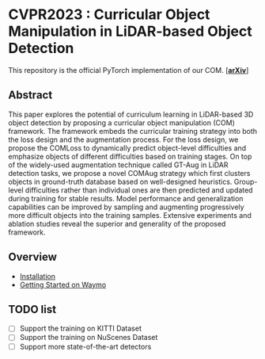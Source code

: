 # **CVPR2023 : Curricular Object Manipulation in LiDAR-based Object Detection**

This repository is the official PyTorch implementation of our COM. [[**arXiv**](https://arxiv.org/abs/2304.04248)]

## **Abstract**

This paper explores the potential of curriculum learning in LiDAR-based 3D object detection by proposing a curricular object manipulation (COM) framework. The framework embeds the curricular training strategy into both the loss design and the augmentation process. For the
loss design, we propose the COMLoss to dynamically predict object-level difficulties and emphasize objects of different difficulties based on training stages. On top of the widely-used augmentation technique called GT-Aug in LiDAR detection tasks, we propose a novel COMAug strategy
which first clusters objects in ground-truth database based on well-designed heuristics. Group-level difficulties rather than individual ones are then predicted and updated during training for stable results. Model performance and generalization capabilities can be improved by sampling and augmenting progressively more difficult objects into the training samples. Extensive experiments and ablation studies reveal the superior and generality of the proposed framework.

## Overview
- [Installation](docs/INSTALL.md)
- [Getting Started on Waymo](docs/GETTING_STARTED_WAYMO.md)

## TODO list
- [ ] Support the training on KITTI Dataset
- [ ] Support the training on NuScenes Dataset
- [ ] Support more state-of-the-art detectors
